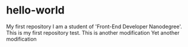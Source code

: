 # hello-world
My first repository
I am a student of 'Front-End Developer Nanodegree'. This is my first repository test.
This is another modification
Yet another modification
